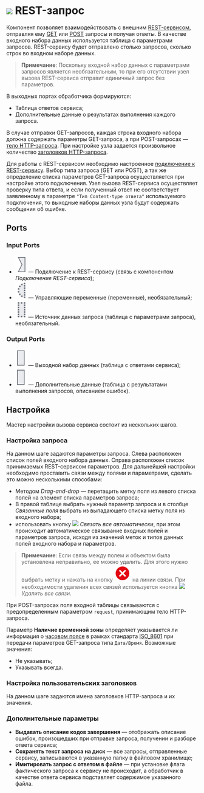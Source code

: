 # ![ ](../../images/icons/data-sources/web-rest-client_default.svg) REST-запрос

Компонент позволяет взаимодействовать с внешним [REST-сервисом](https://ru.wikipedia.org/wiki/REST), отправляя ему [GET](https://ru.wikipedia.org/wiki/HTTP#GET) или [POST](https://ru.wikipedia.org/wiki/HTTP#POST) запросы и получая ответы. В качестве входного набора данных используется таблица с параметрами запросов. REST-сервису будет отправлено столько запросов, сколько строк во входном наборе данных.

> **Примечание**: Поскольку входной набор данных с параметрами запросов является необязательным, то при его отсутствии узел вызова REST-сервиса отправит единичный запрос без параметров.

В выходных портах обработчика формируются:

- Таблица ответов сервиса;
- Дополнительные данные о результатах выполнения каждого запроса.

В случае отправки GET-запросов, каждая строка входного набора должна содержать параметры GET-запроса, а при POST-запросах — [тело HTTP-запроса](https://ru.wikipedia.org/wiki/HTTP#Тело_сообщения). При настройке узла задается произвольное количество [заголовков HTTP-запроса](https://ru.wikipedia.org/wiki/HTTP#Заголовки).

Для работы с REST-сервисом необходимо настроенное [подключение к REST-сервису](../../integration/connections/list/rest-service.md). Выбор типа запроса (GET или POST), а так же определение списка параметров GET-запроса осуществляется при настройке этого подключения. Узел вызова REST-сервиса осуществляет проверку типа  ответа, и если полученный ответ не соответствует заявленному в параметре `"Тип Content-type ответа"` используемого подключения, то выходные наборы данных узла будут содержать сообщения об ошибке.

## Ports

### Input Ports

* ![ ](../../images/icons/app/node/ports/inputs/link_inactive.svg) — Подключение к REST-сервису (связь с компонентом *Подключение REST-сервиса*);
* ![ ](../../images/icons/app/node/ports/inputs-optional/variable_inactive.svg) — Управляющие переменные (переменные), необязательный;
* ![ ](../../images/icons/app/node/ports/inputs-optional/table_inactive.svg) — Источник данных запроса (таблица с параметрами запроса), необязательный.

### Output Ports

* ![](../../images/icons/app/node/ports/outputs/table_inactive.svg) — Выходной набор данных (таблица с ответами сервиса);
* ![](../../images/icons/app/node/ports/outputs/table_inactive.svg) — Дополнительные данные (таблица с результатами выполнения запросов, описанием ошибок).

## Настройка

Мастер настройки вызова сервиса состоит из нескольких шагов.

### Настройка запроса

На данном шаге задаются параметры запроса. Слева расположен список полей входного набора данных. Справа расположен список принимаемых REST-сервисом параметров. Для дальнейшей настройки необходимо проставить связи между полями и параметрами, сделать это можно несколькими способами:

* Методом *Drag-and-drop* — перетащить метку поля из левого списка полей на элемент списка параметров запроса;
* В правой таблице выбрать нужный параметр запроса и в столбце *Связанные поля* выбрать из выпадающего списка метку поля из входного набора;
* использовать кнопку ![ ](../../images/icons/toolbar-controls/auto-connect_default.svg) *Связать все автоматически*, при этом происходит автоматическое связывание входных полей и параметров запроса, исходя из значений меток и типов данных полей входного набора и параметров.

> **Примечание**: Если связь между полем и объектом была установлена неправильно, ее можно удалить. Для этого нужно выбрать метку и нажать на кнопку ![ ](../../images/icons/link-grid/remove-link_hover.svg) на линии связи. При необходимости удаления всех связей используется кнопка ![ ](../../images/icons/toolbar-controls/remove-all-links_default.svg) *Удалить все связи*.

При POST-запросах поля входной таблицы связываются с предопределенным параметром `request`, принимающим тело HTTP-запроса.

Параметр **Наличие временной зоны** определяет указывается ли информация о [часовом поясе](https://ru.wikipedia.org/wiki/Список_часовых_поясов_по_странам) в рамках стандарта [ISO_8601](https://ru.wikipedia.org/wiki/ISO_8601) при передачи параметров GET-запроса типа `Дата/Время`. Возможные значения:

- Не указывать;
- Указывать всегда.

### Настройка пользовательских заголовков

На данном шаге задаются имена заголовков HTTP-запроса и их значения.

### Дополнительные параметры

- **Выдавать описание кодов завершения** — отображать описание ошибок, произошедших при отправке запроса, получении и разборе ответа сервиса;
- **Сохранять текст запроса на диск** — все запросы, отправленные сервису, записываются в указанную папку в файловом хранилище;
- **Имитировать запрос с ответом в файле** — при установке флага фактического запроса к сервису не происходит, а обработчик в качестве ответа сервиса подставляет содержимое указанного файла.